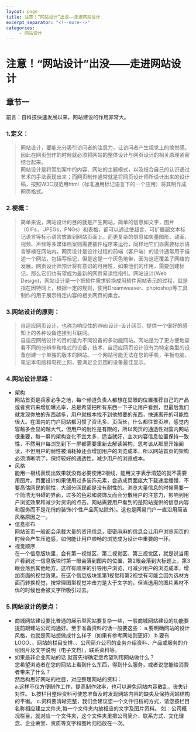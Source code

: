 ```yaml
---
layout: page
title: 注意！“网站设计”出没——走进网站设计
excerpt_separator: "<!--more-->"
categories:
     - 网站设计
---
```


# 注意！“网站设计”出没——走进网站设计
## 章节一
前言：自科技快速发展以来，网站建设的作用非常大。
### 1.定义：
> 网站设计，要能充分吸引访问者的注意力，让访问者产生视觉上的愉悦感。因此在网页创作的时候就必须将网站的整体设计与网页设计的相关原理紧密结合起来。  
网站设计是将策划案中的内容、网站的主题模式，以及结合自己的认识通过艺术的手法表现出来；而网页制作通常就是将网页设计师所设计出来的设计稿，按照W3C规范用html（标准通用标记语言下的一个应用）将其制作成网页格式。

### 2.梗概：
> 简单来说，网站设计的目的就是产生网站。简单的信息如文字，图片（GIFs， JPEGs，PNGs）和表格，都可以通过使超言、可扩展超文本标记语言等标示语言放置到网站页面上。而更复杂的信息如矢量图形、动画、视频、声频等多媒体档案则需要插件程序来运行，同样地它们亦需要标示语言移植在网站内。网页设计是设计过程的前端（客户端）的设计通常用于描述一个网站，包括写标记，但是这是一个灰色地带，因为这还覆盖了网络的发展。网页设计师预计将有意识的可用性，如果他们的作用，需要创建标记，那么它们也有望成为最新的网页易读性指引。网站设计(Web Design)，网站设计是一个把软件需求转换成用软件网站表示的过程，就是指在因特网上，根据一定的规则，使用Dreamweaver、photoshop等工具制作的用于展示特定内容的相关网页的集合。

### 3.网站设计的原则：
> 自适应网页设计，也称为响应性的Web设计-设计网页，提供一个很好的感知上的各种设备连接到互联网。  
自适应网络设计的目的是为不同设备的多功能网站。网站是为了更方便地查看不同的分辨率和格式的设备，技术，自适应网页设计没有为特定类型的设备创建一个单独的版本的网站。一个网站可能无法在您的手机，平板电脑，笔记本电脑和电视上网，要满足全范围的设备最佳显示。

### 4.网站设计思路：
* 架构  
网站首页是兵家必争之地，每个频道负责人都想在显眼的位置推荐自己的产品或者资讯来增加曝光率，总是希望把所有东西一下子让用户看到，但最后我们就发现你放的东西越多，用户就根本找不到他想要的东西，快速离开的可能性很大。在国内的门户网站都习惯了资讯多、页面长，什么都往首页堆，感觉内容越多会显的越大气，但用户的耐性是有限的，所以网页的通透性对国内网站很重要，每一屏的架构变化不宜太多，适当就好，主次内容信息位置保持一致性，不然用户每浏览到下一屏都需要重新去解读架构，思考该从那里开始阅读，不但用户的耐性被消耗掉还会增加用户的浏览成本，所以网站首页的架构必须清晰明了，保持较好的通透性，减少用户的浏览成本。
* 风格  
能用一根线表现出效果就没有必要使用2根线，能用文字表示清楚的就不需要用图片。页面设计如果使用过多装饰元素，会造成页面庞大下载速度缓慢，不要高估网民的耐性，大部分网民都是没有耐性的。浏览大量信息的时候需要一个简洁无阻碍的界面，过多的色彩和装饰反而会分散用户的注意力，影响到用户浏览效果和减少对资讯的点击。网站需要用户看到的是网站提供的信息内容和服务而不是花俏的装饰(个性产品网站除外)。这也是网易门户一直沿用简洁风格原因之一。
* 信息排布  
网站首页一般都会承载大量的资讯信息，密密麻麻的信息会让用户浏览网页的时候会产生压迫感，如何能让用户顺畅的浏览成为设计中重要的一环。
* 视觉顺序  
在一个信息版块里，会有第一视觉区、第二视觉区、第三视觉区，就是说当用户看到这一信息版块时第一眼会落到图片的位置，第2眼会落到大标题上，第3眼会落到其他地方。这样有顺序的引导用户浏览，可减少用户的浏览成本，增加页面的视觉效果。在这个信息版块里第1视觉和第2视觉有可能会因为选材方面而转换视觉，按常理图型视觉冲击力是大于文字的，但当选用的图片素材不优的时候也会被文字所吸引过去。

### 5.网站设计的要点：
* 商城网站建设要比普通的展示型网站要复杂一些，一般商城网站建设的功能要提前跟建站公司沟通好。至于准备资料的话一般要这些：
a.要明确网站的设计风格，也就是网站想做成什么样子（如果有参考网站则更好）
b.要有LOGO、、网站的栏目安排、、公司简介公司的业务介绍资料、产品或服务的介绍图片及文字说明（电子文档），联系资料等。
* 如果是非企业网站的话
就首先得确定您希望利用网站做什么？  
您希望浏览者在您的网站上看到什么东西，得到什么服务，或者说您能给消费者带来了什么？  
然后构思好网站的栏目，对应整理网站的资料：  
a.这样不仅方便制作工作，提高制作效率，也可以避免网站内容散乱，丧失针对性。
b.按栏目整理资料可使您准备及时发现网站内容的缺失及保持网站结构的平衡。
c.资料要清晰完整，我们会建议您一个文件归档的方式，请您按栏目名称相应建立文件夹,每一个文件夹内放相应的文字及图片资料。 如：公司概况栏目，就对应一个文件夹，这个文件夹里把公司简介、联系方式、文化理念、企业荣誉、资质等文字和图片归档放在一次。
